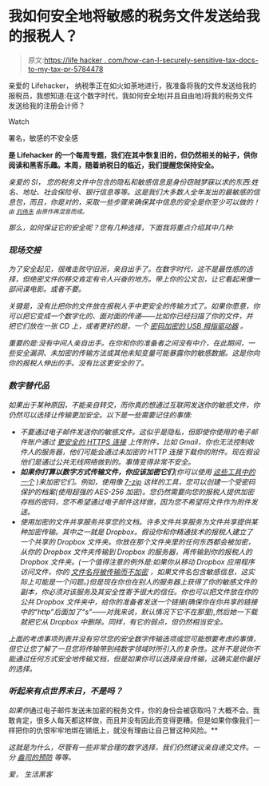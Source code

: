 # 我如何安全地将敏感的税务文件发送给我的报税人？

> 原文:[https://life hacker . com/how-can-I-securely-sensitive-tax-docs-to-my-tax-pr-5784478](https://lifehacker.com/how-can-i-securely-send-sensitive-tax-docs-to-my-tax-pr-5784478)

亲爱的 Lifehacker，
纳税季正在如火如荼地进行，我准备将我的文件发送给我的报税员，我想知道:在这个数字时代，我如何安全地(并且自由地)将我的税务文件发送给我的注册会计师？

Watch

署名，敏感的不安全感

[](http://lifehacker.com/tag/blast-from-the-past)**是 Lifehacker 的一个每周专题，我们在其中恢复旧的，但仍然相关的帖子，供你阅读和黑客乐趣。本周，随着纳税日的临近，我们提醒您保持安全。**

*亲爱的 SI，
您的税务文件中包含的隐私和敏感信息是身份窃贼梦寐以求的东西:姓名、地址、社会保险号、银行信息等等。这是我们大多数人全年发出的最敏感的信息包，而且，你是对的，采取一些步骤来确保其中信息的安全是你至少可以做的！ *<small>由</small>* [*<small>刘伟东</small>*](http://www.flickr.com/photos/kwl/4454516580/) *<small>由原作再混音而成。</small>**

*那么，如何保证它的安全呢？您有几种选择，下面我将重点介绍其中几种:*

### *现场交接*

*为了安全起见，很难击败守旧派，亲自出手了。在数字时代，这不是最性感的选择，但绝密文件的移交肯定有令人兴奋的地方。带上你的公文包，让它看起来像一部间谍电影。或者不要。*

*关键是，没有比把你的文件放在报税人手中更安全的传输方式了。如果你愿意，你可以把它变成一个数字化的、面对面的传递——比如你已经扫描了你的文件，并把它们放在一张 CD 上，或者更好的是，一个 [密码加密的 USB 拇指驱动器](http://www.amazon.com/Kingston-DataTraveler-Encryption-DTL-8GB/dp/B001QTZKHM/?asc_campaign=InlineText&asc_refurl=https://lifehacker.com/how-can-i-securely-send-sensitive-tax-docs-to-my-tax-pr-5784478&asc_source=&ref=sr_1_1&tag=kinjalifehackerlink-20) 。*

*重要的是:没有中间人亲自出手。在你和你的准备者之间没有中介，在此期间，一些安全漏洞、未加密的传输方法或其他未知变量可能暴露你的敏感数据。这是你向你的报税人伸出的手。没有比这更安全的了。*

### *数字替代品*

*如果出于某种原因，不能亲自转交，而你真的想通过互联网发送你的敏感文件，你仍然可以选择让传输更加安全。以下是一些需要记住的事情:*

*   *不要通过电子邮件发送你的敏感文件。这似乎是隐私，但即使你使用的电子邮件账户通过 [更安全的 HTTPS 连接](http://lifehacker.com/why-should-i-care-about-https-on-facebook-or-other-web-5745086) 上传附件，比如 Gmail，你也无法控制收件人的服务器，他们可能会通过未加密的 HTTP 连接下载你的附件。现在假设他们是通过公共无线网络做到的。事情变得非常不安全。*
*   ***如果你打算以数字方式传输文件，你应该加密它们**(你可以使用 [这些工具中的一个](https://lifehacker.com/five-best-file-encryption-tools-5677725) )来加密它们。例如，使用像 [7-zip](http://www.7-zip.org/) 这样的工具，您可以创建一个受密码保护的档案(使用超强的 AES-256 加密)。您仍然需要向您的报税人提供加密存档的密码，您不希望通过电子邮件这样做，因为您不希望将文件作为附件发送。*
*   *使用加密的文件共享服务共享您的文档。许多文件共享服务为文件共享提供某种加密传输。其中之一就是 Dropbox。假设你和你精通技术的报税人建立了一个共享的 Dropbox 文件夹。你放在那个文件夹里的任何东西都会被加密，从你的 Dropbox 文件夹传输到 Dropbox 的服务器，再传输到你的报税人的 Dropbox 文件夹。(一个值得注意的例外是:如果你从移动 Dropbox 应用程序访问文件，你的 [文件名将被传输而不加密](http://lifehacker.com/dropbox-mobile-apps-are-less-secure-than-the-desktop-ut-5781788) ，如果文件名包含敏感信息，这实际上可能是一个问题。)但是现在你也在别人的服务器上获得了你的敏感文件的副本，你必须对该服务及其安全性寄予很大的信任。你也可以把文件放在你的公共 Dropbox 文件夹中，给你的准备者发送一个链接(确保你在你共享的链接中的“http”后面加了“s”——对我来说，默认情况下它不在那里),然后她一下载就把它从 Dropbox 中删除。同样，有它的弱点，但仍然相当安全。*

*上面的考虑事项列表并没有穷尽您的安全数字传输选项或您可能想要考虑的事情，但它让您了解了一旦您将传输带到纯数字领域时所引入的复杂性。这并不是说你不能通过任何方式安全地传输文档，但是如果你可以选择亲自传输，这确实是你最好的选择。*

### *听起来有点世界末日，不是吗？*

*如果你*通过电子邮件发送未加密的税务文件，你的身份会被窃取吗？大概不会。我敢肯定，很多人每天都这样做，而且并没有因此而变得更糟。但是如果你像我们一样把你的仇恨牢牢地绑在锡纸上，就没有理由让自己冒这种风险。**

*这就是为什么，尽管有一些非常合理的数字选择，我们仍然建议亲自递交文件。一分 [盎司的预防](http://www.ushistory.org/franklin/quotable/quote67.htm) 等等。*

*爱，
生活黑客*